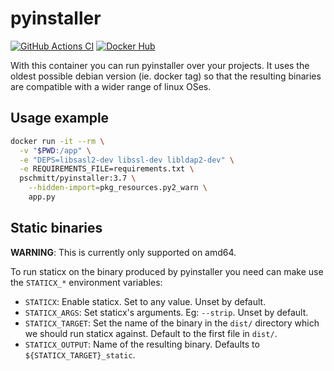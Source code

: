 # pyinstaller

[![GitHub Actions CI](https://github.com/pschmitt/docker-pyinstaller/workflows/GitHub%20Actions%20CI/badge.svg)](https://github.com/pschmitt/docker-pyinstaller/actions?query=workflow%3A%22GitHub+Actions+CI%22)
[![Docker Hub](https://img.shields.io/docker/pulls/pschmitt/pyinstaller)](https://hub.docker.com/r/pschmitt/pyinstaller)

With this container you can run pyinstaller over your projects. It uses the oldest possible debian version (ie. docker tag) so that the resulting binaries are compatible with a wider range of linux OSes.

## Usage example

```bash
docker run -it --rm \
  -v "$PWD:/app" \
  -e "DEPS=libsasl2-dev libssl-dev libldap2-dev" \
  -e REQUIREMENTS_FILE=requirements.txt \
  pschmitt/pyinstaller:3.7 \
    --hidden-import=pkg_resources.py2_warn \
    app.py
```

## Static binaries

**WARNING**: This is currently only supported on amd64.

To run staticx on the binary produced by pyinstaller you need can make use the `STATICX_*` environment variables:

- `STATICX`: Enable staticx. Set to any value. Unset by default.
- `STATICX_ARGS`: Set staticx's arguments. Eg: `--strip`. Unset by default.
- `STATICX_TARGET`: Set the name of the binary in the `dist/` directory which we should run staticx against. Default to the first file in `dist/`.
- `STATICX_OUTPUT`: Name of the resulting binary. Defaults to `${STATICX_TARGET}_static`.
